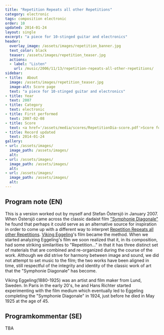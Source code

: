 ```yaml
---
title: "Repetition Repeats all other Repetitions"
category: electronic
tags: composition electronic
order: 10
updated: 2014-01-24
layout: single
excerpt: "a piece for 10-stinged guitar and electronics"
header: 
  overlay_image: /assets/images/repetition_banner.jpg
  text_color: black
  teaser: /assets/images/repetition_teaser.jpg
  actions:
  - label: "Listen"
    url: /music/2006/11/13/repetition-repeats-all-other-repetitions/
sidebar:
- title:  About
  image: /assets/images/repetition_teaser.jpg
  image-alt: Score page
  text: "a piece for 10-stinged guitar and electronics"
- title: Year
  text: 2007
- title: Category
  text: electronic
- title: First performed
  text: 2007-02-08
- title: Score
  text: <a href='/assets/media/scores/RepetitionDia-score.pdf'>Score for Repetition Repeats all other Repetitions</a>
- title: Record updated
  text: 2014-01-24
gallery:
- url: /assets/images/
  image_path: /assets/images/
  alt: 
- url: /assets/images/
  image_path: /assets/images/
  alt: 
- url: /assets/images/
  image_path: /assets/images/
  alt: 
---
```

<h2>Program note (EN)</h2>
This is a version worked out by myself and Stefan &Ouml;stersj&ouml; in January 2007. When &Ouml;stersj&ouml; came across the classic dadaist film <a title="Watch the film here." href="http://www.rooke.se/diasymf/diagonal3.html">"Symphonie Diagonale"</a> he found that perhaps it could serve as an alternative source for inspiration in order to come up with a different way to interpret <a href="index.jsp?metaId=music&id=comp&field=id&query=8&show=1#8">Repetition Repeats all other Repetitions</a>. <a href="http://en.wikipedia.org/wiki/Viking_Eggeling">Viking Eggeling</a>'s film became the method. When we started analyzing Eggeling's film we soon realized that it, in its composition, had some striking similarities to "Repetition..." in that it has three distinct set of materials that are combined and re-organized during the course of the work. Although we did strive for harmony between image and sound, we did not attempt to set music to the film; the two works have been aligned in time, still respectful of the integrity and identity of the classic work of art that the "Symphonie Diagonale" has become.


Viking Eggeling(1880-1925) was an artist and film maker from Lund, Sweden. In Paris in the early 20's, he and Hans Richter started experimenting with the film medium which eventually led to Eggeling completing the "Symphonie Diagonale" in 1924, just before he died in May 1925 at the age of 45.

<h2>Programkommentar (SE)</h2>
TBA



